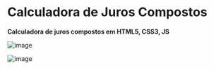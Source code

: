 # Calculadora de Juros Compostos
**Calculadora de juros compostos em HTML5, CSS3, JS**

![image](https://user-images.githubusercontent.com/41703972/65540712-51ed6b80-dee2-11e9-9f67-1a7063d77c9a.png)

![image](https://user-images.githubusercontent.com/41703972/62391151-74928200-b53a-11e9-923a-3abfc26e8a22.png)
